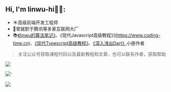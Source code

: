 ## Hi, I'm linwu-hi👏🏻:

- ☀高级前端开发工程师
- 🌲曾就职于腾讯等多家互联网大厂
- 📚[《linwu的算法笔记》](https://www.coding-time.cn/lc)、《现代Javascript高级教程》](https://www.coding-time.cn)、[《现代Typescript高级教程》](https://www.coding-time.cn/typescript)、[《深入浅出Dart》](https://www.coding-time.cn/dart)小册作者


> 关注公众号获取课程代码以及最新教程和文章，也可以联系作者，获取帮助

![](https://cdn.jsdelivr.net/gh/linwu-hi/coding-time-typescript@main/docs/.vuepress/public/assets/image/wx.png)


![](https://github-readme-stats.vercel.app/api/top-langs/?username=linwu-hi&theme=dark&layout=compact)'

![](https://github-readme-stats.vercel.app/api?username=linwu-hi&theme=dark&show_icons=true)
